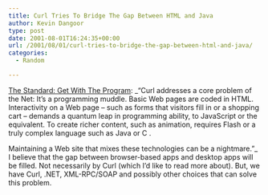 ```yaml
---
title: Curl Tries To Bridge The Gap Between HTML and Java
author: Kevin Dangoor
type: post
date: 2001-08-01T16:24:35+00:00
url: /2001/08/01/curl-tries-to-bridge-the-gap-between-html-and-java/
categories:
  - Random

---
```

[The Standard: Get With The Program][1]: _&#8220;Curl addresses a core problem of the Net: It&#8217;s a programming muddle. Basic Web pages are coded in HTML. Interactivity on a Web page &#8211; such as forms that visitors fill in or a shopping cart &#8211; demands a quantum leap in programming ability, to JavaScript or the equivalent. To create richer content, such as animation, requires Flash or a truly complex language such as Java or C .
  
<!--more-->


  
Maintaining a Web site that mixes these technologies can be a nightmare.&#8221;_ I believe that the gap between browser-based apps and desktop apps will be filled. Not necessarily by Curl (which I&#8217;d like to read more about). But, we have Curl, .NET, XML-RPC/SOAP and possibly other choices that can solve this problem.

 [1]: http://www.thestandard.com/article/0,1902,28277,00.html